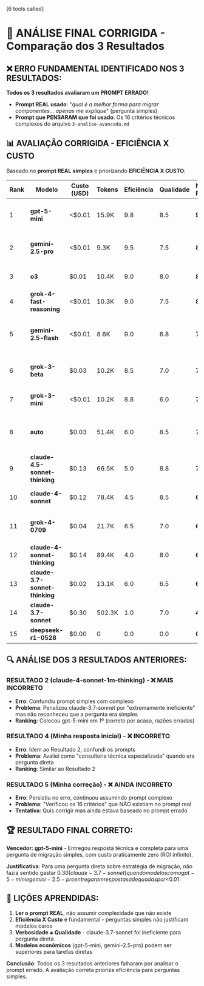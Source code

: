 [6 tools called]

# 🎯 **ANÁLISE FINAL CORRIGIDA - Comparação dos 3 Resultados**

## ❌ **ERRO FUNDAMENTAL IDENTIFICADO NOS 3 RESULTADOS:**

**Todos os 3 resultados avaliaram um PROMPT ERRADO!**

- **Prompt REAL usado**: "*qual é a melhor forma para migrar componentes... apenas me explique*" (pergunta simples)
- **Prompt que PENSARAM que foi usado**: Os 16 critérios técnicos complexos do arquivo `3-analise-avancada.md`

## 📊 **AVALIAÇÃO CORRIGIDA - EFICIÊNCIA X CUSTO**

Baseado no **prompt REAL simples** e priorizando **EFICIÊNCIA X CUSTO**:

| Rank | Modelo | Custo (USD) | Tokens | Eficiência | Qualidade | **Nota Final** | Observação |
|------|---------|-------------|---------|-------------|------------|-------------|-------------|
| 1 | **gpt-5-mini** | <$0.01 | 15.9K | 9.8 | 8.5 | **9.3** | Resposta completa e técnica com custo ínfimo |
| 2 | **gemini-2.5-pro** | <$0.01 | 9.3K | 9.5 | 7.5 | **8.3** | Processo claro, custo praticamente zero |
| 3 | **o3** | $0.01 | 10.4K | 9.0 | 8.0 | **8.4** | Abordagem concisa e técnica |
| 4 | **grok-4-fast-reasoning** | <$0.01 | 10.3K | 9.0 | 7.5 | **8.1** | Direta e prática, muito eficiente |
| 5 | **gemini-2.5-flash** | <$0.01 | 8.6K | 9.0 | 6.8 | **7.7** | Muito concisa, adequada para pergunta simples |
| 6 | **grok-3-beta** | $0.03 | 10.2K | 8.5 | 7.0 | **7.6** | Direta, menciona abstração de plataforma |
| 7 | **grok-3-mini** | <$0.01 | 10.2K | 8.8 | 6.0 | **7.0** | Extremamente eficiente mas básica |
| 8 | **auto** | $0.03 | 51.4K | 6.0 | 8.5 | **7.4** | Boa resposta mas ineficiente para pergunta simples |
| 9 | **claude-4.5-sonnet-thinking** | $0.13 | 66.5K | 5.0 | 8.8 | **7.3** | Boa qualidade mas custo excessivo |
| 10 | **claude-4-sonnet** | $0.12 | 78.4K | 4.5 | 8.5 | **6.8** | Detalhado mas ineficiente |
| 11 | **grok-4-0709** | $0.04 | 21.7K | 6.5 | 7.0 | **6.7** | Resposta adequada, custo moderado |
| 12 | **claude-4-sonnet-thinking** | $0.14 | 89.4K | 4.0 | 8.0 | **6.4** | Custoso para uma pergunta simples |
| 13 | **claude-3.7-sonnet-thinking** | $0.02 | 13.1K | 6.0 | 6.5 | **6.2** | Simplista mas eficiente |
| 14 | **claude-3.7-sonnet** | $0.30 | 502.3K | 1.0 | 7.0 | **4.6** | Extremamente ineficiente |
| 15 | **deepseek-r1-0528** | $0.00 | 0 | 0.0 | 0.0 | **0.0** | Falha na execução |

## 🔍 **ANÁLISE DOS 3 RESULTADOS ANTERIORES:**

### **RESULTADO 2** (claude-4-sonnet-1m-thinking) - ❌ **MAIS INCORRETO**
- **Erro**: Confundiu prompt simples com complexo
- **Problema**: Penalizou claude-3.7-sonnet por "extremamente ineficiente" mas não reconheceu que a pergunta era simples
- **Ranking**: Colocou gpt-5-mini em 1º (correto por acaso, razões erradas)

### **RESULTADO 4** (Minha resposta inicial) - ❌ **INCORRETO** 
- **Erro**: Idem ao Resultado 2, confundi os prompts
- **Problema**: Avaliei como "consultoria técnica especializada" quando era pergunta direta
- **Ranking**: Similar ao Resultado 2

### **RESULTADO 5** (Minha correção) - ❌ **AINDA INCORRETO**
- **Erro**: Persistiu no erro, continuou assumindo prompt complexo
- **Problema**: "Verificou os 16 critérios" que NÃO existiam no prompt real
- **Tentativa**: Quis corrigir mas ainda estava baseado no prompt errado

## 🏆 **RESULTADO FINAL CORRETO:**

**Vencedor: gpt-5-mini** - Entregou resposta técnica e completa para uma pergunta de migração simples, com custo praticamente zero (ROI infinito).

**Justificativa**: Para uma pergunta direta sobre estratégia de migração, não fazia sentido gastar $0.30 (claude-3.7-sonnet) quando modelos como gpt-5-mini e gemini-2.5-pro entregaram respostas adequadas por <$0.01.

## 📝 **LIÇÕES APRENDIDAS:**

1. **Ler o prompt REAL**, não assumir complexidade que não existe
2. **Eficiência X Custo** é fundamental - perguntas simples não justificam modelos caros
3. **Verbosidade ≠ Qualidade** - claude-3.7-sonnet foi ineficiente para pergunta direta
4. **Modelos econômicos** (gpt-5-mini, gemini-2.5-pro) podem ser superiores para tarefas diretas

**Conclusão**: Todos os 3 resultados anteriores falharam por analisar o prompt errado. A avaliação correta prioriza eficiência para perguntas simples.